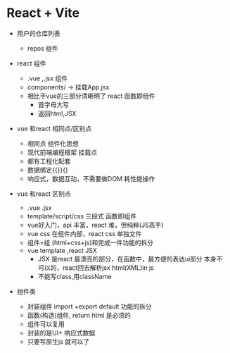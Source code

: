 # React + Vite

- 用户的仓库列表
  - repos 组件

- react 组件
  - .vue ,.jsx 组件
  - components/  -> 挂载App.jsx
  - 相比于vue的三部分清晰明了 react 函数即组件
    - 首字母大写 
    - 返回html,JSX

 - vue 和react 相同点/区别点
   - 相同点 组件化思想
   - 现代前端编程框架 挂载点
   - 都有工程化配套
   - 数据绑定{{}}{}
   - 响应式，数据互动，不需要做DOM 耗性能操作

 - vue 和react 区别点
   - .vue .jsx
   - template/script/css 三段式 函数即组件
   - vue好入门，api 丰富，react 难，但纯粹(JS高手)
   - vue css 在组件内部，react css 单独文件
   - 组件=组 (html+css+js)和完成一件功能的拆分
   - vue template ,react JSX
     - JSX 是react 最漂亮的部分，在函数中，最方便的表达ui部分
       本身不可以的，react回去解析jsx html(XML)in js
     - 不能写class,用className 

 - 组件类 
   - 封装组件 import +export default 功能的拆分 
   - 函数(构造)组件, return html 是必须的
   - 组件可以复用
   - 封装的是UI+ 响应式数据
   - 只要写原生js 就可以了